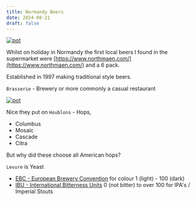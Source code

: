 ```yaml
---
title: Normandy Beers
date: 2024-08-21
draft: false 
---
```


[![pot](/images/2024-08-21/1.jpg "foo")](/images/2024-08-21/1.jpg)

Whilst on holiday in Normandy the first local beers I found in the supermarket were [https://www.northmaen.com/](https://www.northmaen.com/) and a 6 pack.

Established in 1997 making traditional style beers.

`Brasserie` - Brewery or more commonly a casual restaurant


[![pot](/images/2024-08-21/2.jpg "foo")](/images/2024-08-21/2.jpg)

Nice they put on `Houblons` - Hops, 

- Columbus
- Mosaic
- Cascade
- Citra

But why did these choose all American hops?

`Levure` is Yeast 


- [EBC - European Brewery Convention]() for colour 1 (light) - 100 (dark) 
- [IBU - International Bitterness Units]() 0 (not bitter) to over 100 for IPA's / Imperial Stouts
